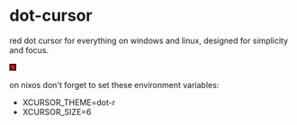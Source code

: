 # dot-cursor
red dot cursor for everything on windows and linux, designed for simplicity and focus.

<img src="./r.svg">

on nixos don't forget to set these environment variables:
- XCURSOR_THEME=dot-r
- XCURSOR_SIZE=6
